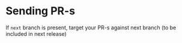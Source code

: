 # Sending PR-s

If `next` branch is present, target your PR-s against next branch (to be included in next release)
